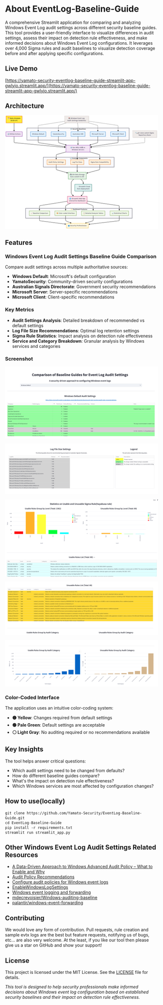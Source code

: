 # About EventLog-Baseline-Guide
A comprehensive Streamlit application for comparing and analyzing Windows Event Log audit settings across different security baseline guides.
This tool provides a user-friendly interface to visualize differences in audit settings, assess their impact on detection rule effectiveness, and make informed decisions about Windows Event Log configurations.
It leverages over 4,000 Sigma rules and audit baselines to visualize detection coverage before and after applying specific configurations.

## Live Demo
[https://yamato-security-eventlog-baseline-guide-streamlit-app-gwlyjo.streamlit.app/](https://yamato-security-eventlog-baseline-guide-streamlit-app-gwlyjo.streamlit.app/)

## Architecture
![Screenshot](img/06.png)

## Features

### Windows Event Log Audit Settings Baseline Guide Comparison
Compare audit settings across multiple authoritative sources:
- **Windows Default**: Microsoft's default configuration
- **YamatoSecurity**: Community-driven security configurations
- **Australian Signals Directorate**: Government security recommendations
- **Microsoft Server**: Server-specific recommendations
- **Microsoft Client**: Client-specific recommendations

### Key Metrics
- **Audit Settings Analysis**: Detailed breakdown of recommended vs default settings
- **Log File Size Recommendations**: Optimal log retention settings
- **Sigma Rule Statistics**: Impact analysis on detection rule effectiveness
- **Service and Category Breakdown**: Granular analysis by Windows services and categories


### Screenshot
![Screenshot](img/01.png)

![Screenshot](img/02.png)

![Screenshot](img/03.png)

![Screenshot](img/04.png)

![Screenshot](img/05.png)

### Color-Coded Interface

The application uses an intuitive color-coding system:
- **🟡 Yellow**: Changes required from default settings
- **🟢 Pale Green**: Default settings are acceptable
- **⚪ Light Gray**: No auditing required or no recommendations available

## Key Insights

The tool helps answer critical questions:
- Which audit settings need to be changed from defaults?
- How do different baseline guides compare?
- What's the impact on detection rule effectiveness?
- Which Windows services are most affected by configuration changes?

## How to use(locally)
```
git clone https://github.com/Yamato-Security/EventLog-Baseline-Guide.git
cd EventLog-Baseline-Guide
pip install -r requirements.txt
streamlit run streamlit_app.py 
```
## Other Windows Event Log Audit Settings Related Resources
* [A Data-Driven Approach to Windows Advanced Audit Policy – What to Enable and Why](https://www.splunk.com/en_us/blog/security/windows-audit-policy-guide.html)
* [Audit Policy Recommendations](https://learn.microsoft.com/en-us/windows-server/identity/ad-ds/plan/security-best-practices/audit-policy-recommendations)
* [Configure audit policies for Windows event logs](https://learn.microsoft.com/en-us/defender-for-identity/deploy/configure-windows-event-collection)
* [EnableWindowsLogSettings](https://github.com/Yamato-Security/EnableWindowsLogSettings)
* [Windows event logging and forwarding](https://www.cyber.gov.au/resources-business-and-government/maintaining-devices-and-systems/system-hardening-and-administration/system-monitoring/windows-event-logging-and-forwarding)
* [mdecrevoisier/Windows-auditing-baseline](https://github.com/mdecrevoisier/Windows-auditing-baseline)
* [palantir/windows-event-forwarding](https://github.com/palantir/windows-event-forwarding/tree/master/group-policy-objects)

## Contributing

We would love any form of contribution. Pull requests, rule creation and sample evtx logs are the best but feature requests, notifying us of bugs, etc... are also very welcome.
At the least, if you like our tool then please give us a star on GitHub and show your support!

## License
This project is licensed under the MIT License. See the [LICENSE](LICENSE) file for details.

*This tool is designed to help security professionals make informed decisions about Windows event log configuration based on established security baselines and their impact on detection rule effectiveness.*
